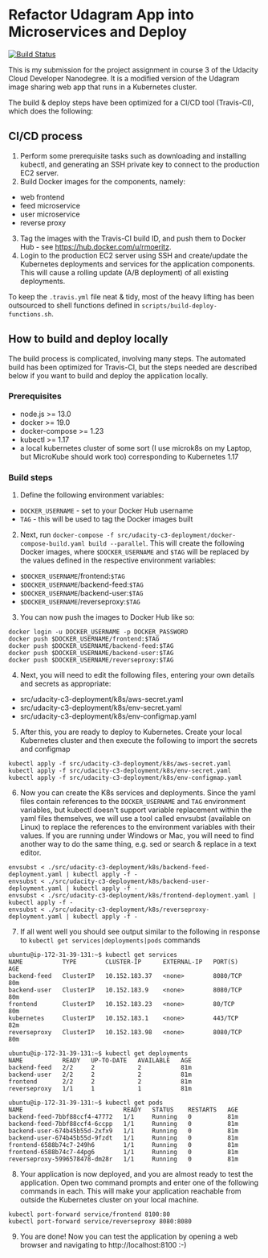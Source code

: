 # Refactor Udagram App into Microservices and Deploy

[![Build Status](https://travis-ci.com/rmoritz/udacity-cloud-developer-c3-project.svg?branch=dev)](https://travis-ci.com/rmoritz/udacity-cloud-developer-c3-project)

This is my submission for the project assignment in course 3 of the Udacity
Cloud Developer Nanodegree. It is a modified version of the Udagram image
sharing web app that runs in a Kubernetes cluster.

The build & deploy steps have been optimized for a CI/CD tool (Travis-CI),
which does the following:

## CI/CD process

1. Perform some prerequisite tasks such as downloading and installing kubectl,
   and generating an SSH private key to connect to the production EC2 server.
2. Build Docker images for the components, namely:
  - web frontend
  - feed microservice
  - user microservice
  - reverse proxy 
3. Tag the images with the Travis-CI build ID, and push them to Docker Hub -
   see https://hub.docker.com/u/rmoeritz.
4. Login to the production EC2 server using SSH and create/update the
   Kubernetes deployments and services for the application components. This will
   cause a rolling update (A/B deployment) of all existing deployments.

To keep the `.travis.yml` file neat & tidy, most of the heavy lifting has
been outsourced to shell functions defined in `scripts/build-deploy-functions.sh`.

## How to build and deploy locally

The build process is complicated, involving many steps. The automated build has
been optimized for Travis-CI, but the steps needed are described below if you
want to build and deploy the application locally.

### Prerequisites

 - node.js >= 13.0
 - docker >= 19.0
 - docker-compose >= 1.23
 - kubectl >= 1.17
 - a local kubernetes cluster of some sort (I use microk8s on my Laptop, but
   MicroKube should work too) corresponding to Kubernetes 1.17

### Build steps

1. Define the following environment variables:
  - `DOCKER_USERNAME` - set to your Docker Hub username
  - `TAG` - this will be used to tag the Docker images built
  
2. Next, run `docker-compose -f src/udacity-c3-deployment/docker-compose-build.yaml build --parallel`. This
   will create the following Docker images, where `$DOCKER_USERNAME` and `$TAG`
   will be replaced by the values defined in the respective environment
   variables:
   
  - `$DOCKER_USERNAME`/frontend:`$TAG`
  - `$DOCKER_USERNAME`/backend-feed:`$TAG`
  - `$DOCKER_USERNAME`/backend-user:`$TAG`
  - `$DOCKER_USERNAME`/reverseproxy:`$TAG`
  
3. You can now push the images to Docker Hub like so:

```
docker login -u DOCKER_USERNAME -p DOCKER_PASSWORD
docker push $DOCKER_USERNAME/frontend:$TAG
docker push $DOCKER_USERNAME/backend-feed:$TAG
docker push $DOCKER_USERNAME/backend-user:$TAG
docker push $DOCKER_USERNAME/reverseproxy:$TAG
```
    
4. Next, you will need to edit the following files, entering your own details
   and secrets as appropriate:

  - src/udacity-c3-deployment/k8s/aws-secret.yaml
  - src/udacity-c3-deployment/k8s/env-secret.yaml
  - src/udacity-c3-deployment/k8s/env-configmap.yaml
  
5. After this, you are ready to deploy to Kubernetes. Create your local
   Kubernetes cluster and then execute the following to import the secrets and configmap

```
kubectl apply -f src/udacity-c3-deployment/k8s/aws-secret.yaml
kubectl apply -f src/udacity-c3-deployment/k8s/env-secret.yaml
kubectl apply -f src/udacity-c3-deployment/k8s/env-configmap.yaml
```
    
6. Now you can create the K8s services and deployments. Since the yaml files
   contain references to the `DOCKER_USERNAME` and `TAG` environment variables,
   but kubectl doesn't support variable replacement within the yaml files
   themselves, we will use a tool called envsubst (available on Linux) to
   replace the references to the environment variables with their values. If
   you are running under Windows or Mac, you will need to find another way to
   do the same thing, e.g. sed or search & replace in a text editor.

```
envsubst < ./src/udacity-c3-deployment/k8s/backend-feed-deployment.yaml | kubectl apply -f -
envsubst < ./src/udacity-c3-deployment/k8s/backend-user-deployment.yaml | kubectl apply -f -
envsubst < ./src/udacity-c3-deployment/k8s/frontend-deployment.yaml | kubectl apply -f -
envsubst < ./src/udacity-c3-deployment/k8s/reverseproxy-deployment.yaml | kubectl apply -f -
```

7. If all went well you should see output similar to the following in response
   to `kubectl get services|deployments|pods` commands

```
ubuntu@ip-172-31-39-131:~$ kubectl get services
NAME           TYPE        CLUSTER-IP      EXTERNAL-IP   PORT(S)    AGE
backend-feed   ClusterIP   10.152.183.37   <none>        8080/TCP   80m
backend-user   ClusterIP   10.152.183.9    <none>        8080/TCP   80m
frontend       ClusterIP   10.152.183.23   <none>        80/TCP     80m
kubernetes     ClusterIP   10.152.183.1    <none>        443/TCP    82m
reverseproxy   ClusterIP   10.152.183.98   <none>        8080/TCP   80m
```

```
ubuntu@ip-172-31-39-131:~$ kubectl get deployments
NAME           READY   UP-TO-DATE   AVAILABLE   AGE
backend-feed   2/2     2            2           81m
backend-user   2/2     2            2           81m
frontend       2/2     2            2           81m
reverseproxy   1/1     1            1           81m
```

```
ubuntu@ip-172-31-39-131:~$ kubectl get pods
NAME                            READY   STATUS    RESTARTS   AGE
backend-feed-7bbf88ccf4-47772   1/1     Running   0          81m
backend-feed-7bbf88ccf4-6ccpp   1/1     Running   0          81m
backend-user-674b45b55d-2xfx9   1/1     Running   0          81m
backend-user-674b45b55d-9fzdt   1/1     Running   0          81m
frontend-6588b74c7-249h6        1/1     Running   0          81m
frontend-6588b74c7-44pg6        1/1     Running   0          81m
reverseproxy-5996578478-dm28r   1/1     Running   0          81m
```
    
8. Your application is now deployed, and you are almost ready to test the application. Open two command prompts and
   enter one of the following commands in each. This will make your application
   reachable from outside the Kubernetes cluster on your local machine.

```
kubectl port-forward service/frontend 8100:80
kubectl port-forward service/reverseproxy 8080:8080
```
    
9. You are done! Now you can test the application by opening a web browser and
   navigating to http://localhost:8100  :-)
